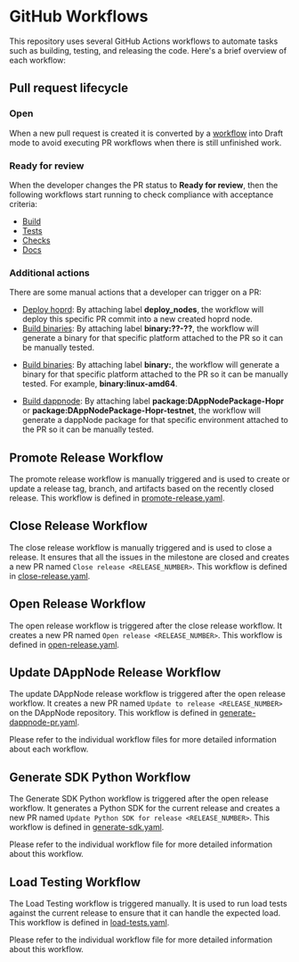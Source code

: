 # GitHub Workflows

This repository uses several GitHub Actions workflows to automate tasks such as building, testing, and releasing the code. Here's a brief overview of each workflow:

## Pull request lifecycle

### Open

When a new pull request is created it is converted by a [workflow](./new-pr.yaml) into Draft mode to avoid executing PR workflows when there is still unfinished work.

### Ready for review

When the developer changes the PR status to **Ready for review**, then the following workflows start running to check compliance with acceptance criteria:

- [Build](./build.yaml)
- [Tests](./tests.yaml)
- [Checks](./checks.yaml)
- [Docs](./build-docs.yaml)

### Additional actions

There are some manual actions that a developer can trigger on a PR:

- [Deploy hoprd](./k8s.yaml): By attaching label **deploy_nodes**, the workflow will deploy this specific PR commit into a new created hoprd node.
- [Build binaries](./build-binaries.yaml): By attaching label **binary:??-??**, the workflow will generate a binary for that specific platform attached to the PR so it can be manually tested.

* [Build binaries](./build-binaries.yaml): By attaching label **binary:<platform>**, the workflow will generate a binary for that specific platform attached to the PR so it can be manually tested. For example, **binary:linux-amd64**.

- [Build dappnode](./build-dappnode.yaml): By attaching label **package:DAppNodePackage-Hopr** or **package:DAppNodePackage-Hopr-testnet**, the workflow will generate a dappNode package for that specific environment attached to the PR so it can be manually tested.

## Promote Release Workflow

The promote release workflow is manually triggered and is used to create or update a release tag, branch, and artifacts based on the recently closed release. This workflow is defined in [promote-release.yaml](./promote-release.yaml).

## Close Release Workflow

The close release workflow is manually triggered and is used to close a release. It ensures that all the issues in the milestone are closed and creates a new PR named `Close release <RELEASE_NUMBER>`. This workflow is defined in [close-release.yaml](./close-release.yaml).

## Open Release Workflow

The open release workflow is triggered after the close release workflow. It creates a new PR named `Open release <RELEASE_NUMBER>`. This workflow is defined in [open-release.yaml](./open-release.yaml).

## Update DAppNode Release Workflow

The update DAppNode release workflow is triggered after the open release workflow. It creates a new PR named `Update to release <RELEASE_NUMBER>` on the DAppNode repository. This workflow is defined in [generate-dappnode-pr.yaml](./generate-dappnode-pr.yaml).

Please refer to the individual workflow files for more detailed information about each workflow.

## Generate SDK Python Workflow

The Generate SDK Python workflow is triggered after the open release workflow. It generates a Python SDK for the current release and creates a new PR named `Update Python SDK for release <RELEASE_NUMBER>`. This workflow is defined in [generate-sdk.yaml](./generate-sdk.yaml).

Please refer to the individual workflow file for more detailed information about this workflow.

## Load Testing Workflow

The Load Testing workflow is triggered manually. It is used to run load tests against the current release to ensure that it can handle the expected load. This workflow is defined in [load-tests.yaml](./load-tests.yaml).

Please refer to the individual workflow file for more detailed information about this workflow.
